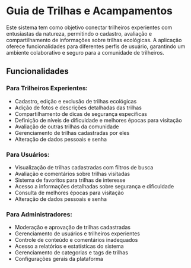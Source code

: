 # Guia de Trilhas e Acampamentos

Este sistema tem como objetivo conectar trilheiros experientes com entusiastas da natureza, permitindo o cadastro, avaliação e compartilhamento de informações sobre trilhas ecológicas. A aplicação oferece funcionalidades para diferentes perfis de usuário, garantindo um ambiente colaborativo e seguro para a comunidade de trilheiros.

## Funcionalidades

### Para Trilheiros Experientes:
- Cadastro, edição e exclusão de trilhas ecológicas
- Adição de fotos e descrições detalhadas das trilhas
- Compartilhamento de dicas de segurança específicas
- Definição de níveis de dificuldade e melhores épocas para visitação
- Avaliação de outras trilhas da comunidade
- Gerenciamento de trilhas cadastradas por eles
- Alteração de dados pessoais e senha

### Para Usuários:
- Visualização de trilhas cadastradas com filtros de busca
- Avaliação e comentários sobre trilhas visitadas
- Sistema de favoritos para trilhas de interesse
- Acesso a informações detalhadas sobre segurança e dificuldade
- Consulta de melhores épocas para visitação
- Alteração de dados pessoais e senha

### Para Administradores:
- Moderação e aprovação de trilhas cadastradas
- Gerenciamento de usuários e trilheiros experientes
- Controle de conteúdo e comentários inadequados
- Acesso a relatórios e estatísticas do sistema
- Gerenciamento de categorias e tags de trilhas
- Configurações gerais da plataforma